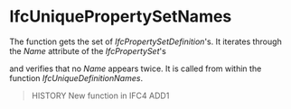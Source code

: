 # IfcUniquePropertySetNames

The function gets the set of _IfcPropertySetDefinition_'s. It iterates through the _Name_ attribute of the _IfcPropertySet_'s
<!-- end of short definition -->

and verifies that no _Name_ appears twice. It is called from within the function _IfcUniqueDefinitionNames_.
> HISTORY New function in IFC4 ADD1
